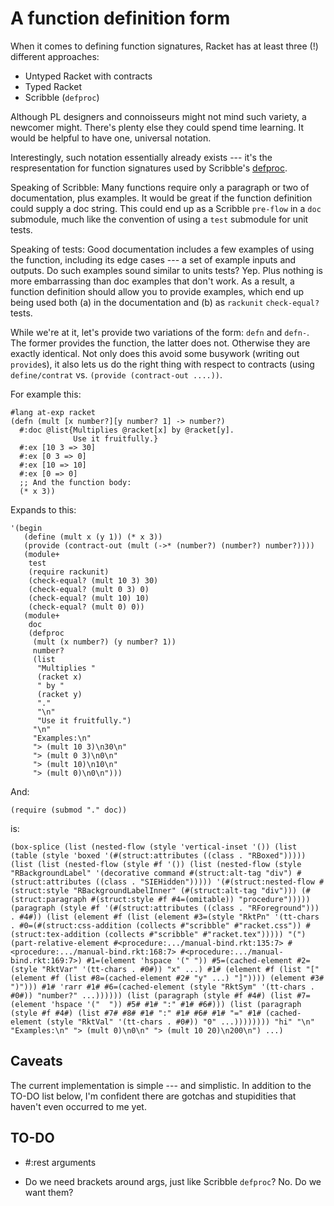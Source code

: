 # A function definition form

When it comes to defining function signatures, Racket has at least
three (!)  different approaches:

- Untyped Racket with contracts
- Typed Racket
- Scribble (`defproc`)

Although PL designers and connoisseurs might not mind such variety, a
newcomer might. There's plenty else they could spend time learning. It
would be helpful to have one, universal notation.

Interestingly, such notation essentially already exists --- it's the
respresentation for function signatures used by Scribble's
[defproc][].

Speaking of Scribble: Many functions require only a paragraph or two
of documentation, plus examples. It would be great if the function
definition could supply a doc string. This could end up as a Scribble
`pre-flow` in a `doc` submodule, much like the convention of using a
`test` submodule for unit tests.

Speaking of tests: Good documentation includes a few examples of using
the function, including its edge cases --- a set of example inputs and
outputs. Do such examples sound similar to units tests? Yep.  Plus
nothing is more embarrassing than doc examples that don't work. As a
result, a function definition should allow you to provide examples,
which end up being used both (a) in the documentation and (b) as
`rackunit` `check-equal?` tests.

While we're at it, let's provide two variations of the form: `defn`
and `defn-`. The former provides the function, the latter does
not. Otherwise they are exactly identical. Not only does this avoid
some busywork (writing out `provide`s), it also lets us do the right
thing with respect to contracts (using `define/contrat` vs. `(provide
(contract-out ....))`.

For example this:

```racket
#lang at-exp racket
(defn (mult [x number?][y number? 1] -> number?)
  #:doc @list{Multiplies @racket[x] by @racket[y].
              Use it fruitfully.}
  #:ex [10 3 => 30]
  #:ex [0 3 => 0]
  #:ex [10 => 10]
  #:ex [0 => 0]
  ;; And the function body:
  (* x 3))
```

Expands to this:

```racket
'(begin
   (define (mult x (y 1)) (* x 3))
   (provide (contract-out (mult (->* (number?) (number?) number?))))
   (module+
    test
    (require rackunit)
    (check-equal? (mult 10 3) 30)
    (check-equal? (mult 0 3) 0)
    (check-equal? (mult 10) 10)
    (check-equal? (mult 0) 0))
   (module+
    doc
    (defproc
     (mult (x number?) (y number? 1))
     number?
     (list
      "Multiplies "
      (racket x)
      " by "
      (racket y)
      "."
      "\n"
      "Use it fruitfully.")
     "\n"
     "Examples:\n"
     "> (mult 10 3)\n30\n"
     "> (mult 0 3)\n0\n"
     "> (mult 10)\n10\n"
     "> (mult 0)\n0\n")))
```

And:

```racket
(require (submod "." doc))
```

is:

```racket
(box-splice (list (nested-flow (style 'vertical-inset '()) (list (table (style 'boxed '(#(struct:attributes ((class . "RBoxed"))))) (list (list (nested-flow (style #f '()) (list (nested-flow (style "RBackgroundLabel" '(decorative command #(struct:alt-tag "div") #(struct:attributes ((class . "SIEHidden"))))) '(#(struct:nested-flow #(struct:style "RBackgroundLabelInner" (#(struct:alt-tag "div"))) (#(struct:paragraph #(struct:style #f #4=(omitable)) "procedure"))))) (paragraph (style #f '(#(struct:attributes ((class . "RForeground"))) . #4#)) (list (element #f (list (element #3=(style "RktPn" '(tt-chars . #0=(#(struct:css-addition (collects #"scribble" #"racket.css")) #(struct:tex-addition (collects #"scribble" #"racket.tex"))))) "(") (part-relative-element #<procedure:.../manual-bind.rkt:135:7> #<procedure:.../manual-bind.rkt:168:7> #<procedure:.../manual-bind.rkt:169:7>) #1=(element 'hspace '(" ")) #5=(cached-element #2=(style "RktVar" '(tt-chars . #0#)) "x" ...) #1# (element #f (list "[" (element #f (list #8=(cached-element #2# "y" ...) "]")))) (element #3# ")"))) #1# 'rarr #1# #6=(cached-element (style "RktSym" '(tt-chars . #0#)) "number?" ...)))))) (list (paragraph (style #f #4#) (list #7=(element 'hspace '("  ")) #5# #1# ":" #1# #6#))) (list (paragraph (style #f #4#) (list #7# #8# #1# ":" #1# #6# #1# "=" #1# (cached-element (style "RktVal" '(tt-chars . #0#)) "0" ...)))))))) "hi" "\n" "Examples:\n" "> (mult 0)\n0\n" "> (mult 10 20)\n200\n") ...)
```

## Caveats

The current implementation is simple --- and simplistic. In addition
to the TO-DO list below, I'm confident there are gotchas and
stupidities that haven't even occurred to me yet.

## TO-DO

- #:rest arguments

- Do we need brackets around args, just like Scribble `defproc`?
  No. Do we want them?
  
[defproc]: http://docs.racket-lang.org/scribble/doc-forms.html#(form._((lib._scribble/manual..rkt)._defproc))
